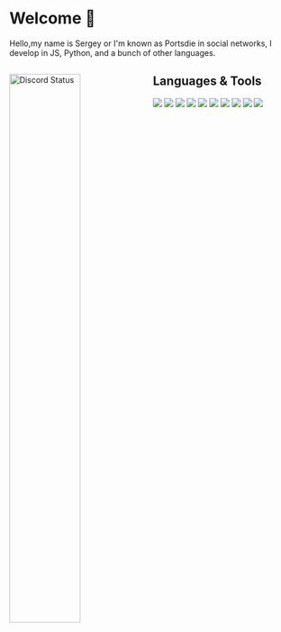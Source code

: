 # Welcome 👋
Hello,my name is Sergey or I'm known as Portsdie in social networks, I develop in JS, Python, and a bunch of other languages.

<a href="https://discord.com/users/967308327367364648" target="_blank">
  <img width="50%" align="left" alt="Discord Status" src="https://lanyard.cnrad.dev/api/967308327367364648?theme=light&borderRadius=5px">
<a />

## Languages & Tools
<img src="https://img.icons8.com/color/344/java-coffee-cup-logo--v1.png"/> <img src="https://img.icons8.com/color/2x/javascript.png"/> <img src="https://img.icons8.com/color/2x/python.png"/> <img src="https://img.icons8.com/ios/2x/flask.png"/> <img src="https://img.icons8.com/fluency/2x/node-js.png"/> <img src="https://img.icons8.com/dusk/2x/php-logo.png"/> <img src="https://img.icons8.com/color/2x/html-5.png"/> <img src="https://img.icons8.com/color/2x/css3.png"/> <img src="https://img.icons8.com/color/2x/discord-logo.png"/> <img src="https://img.icons8.com/color/2x/vk-circled--v2.png"/> 

